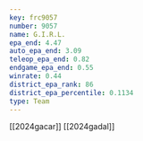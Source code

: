 ```yaml
---
key: frc9057
number: 9057
name: G.I.R.L.
epa_end: 4.47
auto_epa_end: 3.09
teleop_epa_end: 0.82
endgame_epa_end: 0.55
winrate: 0.44
district_epa_rank: 86
district_epa_percentile: 0.1134
type: Team
---
```

[[2024gacar]]
[[2024gadal]]
